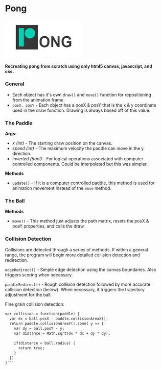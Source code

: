 

# Pong

![Pong logo](https://github.com/perspicacious-one/pong/blob/master/assets/title.PNG)

#### Recreating pong from scratch using only html5 canvas, javascript, and css.


### General
- Each object has it's own `draw()` and `move()` function for repositioning from the animation frame.
- `posX, posY` - Each object has a posX & posY that is the x & y coordinate used in the draw function. Drawing is always based off of this value.

### The Paddle

**Args:**
- _x (int)_ - The starting draw position on the canvas.
- _speed (int)_ - The maximum velocity the paddle can move in the y direction.
- _inverted (bool)_ - For logical operations associated with computer controlled components. Could be interpolated but this was simpler.

**Methods**
 - `update()` - If it is a computer controlled paddle, this method is used for animation movement instead of the `move` method.

### The Ball

**Methods**

- `move()` - This method just adjusts the path matrix, resets the posX & posY properties, and calls the draw.


### Collision Detection

Collisions are detected through a series of methods. If within a general range, the program will begin more detailed collision detection and redirection.

`edgeRedirect()` - Simple edge detection using the canvas boundaries. Also triggers scoring when necessary.

`paddleRedirect()` - Rough collision detection followed by more accurate collision detection (below). When necessary, it triggers the trajectory adjustment for the ball.


Fine grain collision detection:
```
var collision = function(paddle) {
  var dx = ball.posX - paddle.collisionAreaX();
  return paddle.collisionAreaY().some( y => {
    var dy = ball.posY - y;
    var distance = Math.sqrt(dx * dx + dy * dy);

    if(distance < ball.radius) {
      return true;
    }
  })
}```
